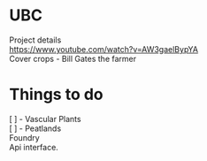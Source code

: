 # UBC
Project details
<br>
https://www.youtube.com/watch?v=AW3gaelBypYA
<br>
Cover crops - Bill Gates the farmer
<br>

# Things to do
[ ] - Vascular Plants
<br>
[ ] - Peatlands
<br>
Foundry
<br>
Api interface.
